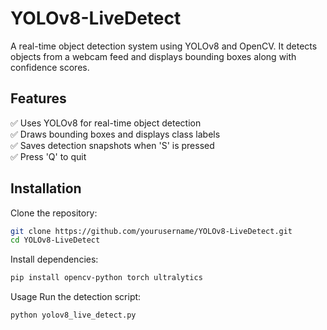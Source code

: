 # YOLOv8-LiveDetect

A real-time object detection system using YOLOv8 and OpenCV. It detects objects from a webcam feed and displays bounding boxes along with confidence scores.

## Features
✅ Uses YOLOv8 for real-time object detection  
✅ Draws bounding boxes and displays class labels  
✅ Saves detection snapshots when 'S' is pressed  
✅ Press 'Q' to quit  

## Installation
Clone the repository:
```sh
git clone https://github.com/yourusername/YOLOv8-LiveDetect.git
cd YOLOv8-LiveDetect

```
Install dependencies:
```sh
pip install opencv-python torch ultralytics
```

Usage
Run the detection script:
```sh
python yolov8_live_detect.py
```

